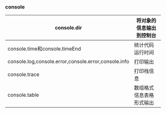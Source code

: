 ### console

| console.dir                                          | 将对象的信息输出到控制台 |
| ---------------------------------------------------- | ------------------------ |
| console.time和console.timeEnd                        | 统计代码运行时间         |
| console.log,console.error,console.error,console.info | 打印输出                 |
| console.trace                                        | 打印栈信息               |
| console.table                                        | 数组格式信息表格形式输出 |

